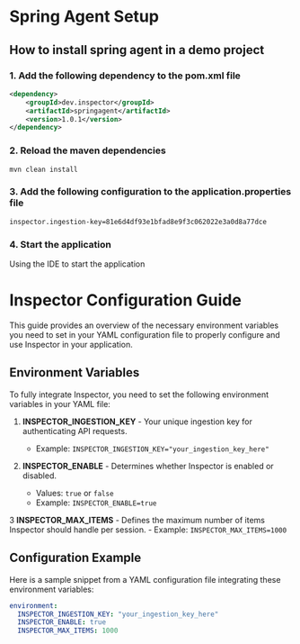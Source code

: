 # Spring Agent Setup

## How to install spring agent in a demo project

### 1. Add the following dependency to the pom.xml file

```xml
<dependency>
    <groupId>dev.inspector</groupId>
    <artifactId>springagent</artifactId>
    <version>1.0.1</version>
</dependency>
```

### 2. Reload the maven dependencies

```
mvn clean install
```

### 3. Add the following configuration to the application.properties file

```properties
inspector.ingestion-key=81e6d4df93e1bfad8e9f3c062022e3a0d8a77dce
```

### 4. Start the application

Using the IDE to start the application


# Inspector Configuration Guide

This guide provides an overview of the necessary environment variables you need to set in your YAML configuration file to properly configure and use Inspector in your application.

## Environment Variables

To fully integrate Inspector, you need to set the following environment variables in your YAML file:

1. **INSPECTOR_INGESTION_KEY** - Your unique ingestion key for authenticating API requests.
    - Example: `INSPECTOR_INGESTION_KEY="your_ingestion_key_here"`

2. **INSPECTOR_ENABLE** - Determines whether Inspector is enabled or disabled.
    - Values: `true` or `false`
    - Example: `INSPECTOR_ENABLE=true`

3 **INSPECTOR_MAX_ITEMS** - Defines the maximum number of items Inspector should handle per session.
    - Example: `INSPECTOR_MAX_ITEMS=1000`

## Configuration Example

Here is a sample snippet from a YAML configuration file integrating these environment variables:

```yaml
environment:
  INSPECTOR_INGESTION_KEY: "your_ingestion_key_here"
  INSPECTOR_ENABLE: true
  INSPECTOR_MAX_ITEMS: 1000
